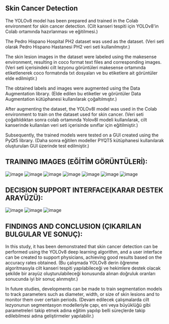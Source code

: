 ## Skin Cancer Detection

The YOLOv8 model has been prepared and trained in the Colab environment for skin cancer detection. (Cilt kanseri tespiti için YOLOv8'in Colab ortamında hazırlanması ve eğitilmesi.)

The Pedro Hispano Hospital PH2 dataset was used as the dataset. (Veri seti olarak Pedro Hispano Hastanesi PH2 veri seti kullanılmıştır.)

The skin lesion images in the dataset were labeled using the makesense environment, resulting in coco format text files and corresponding images. (Veri seti içerisindeki cilt lezyonu görüntüleri makesense ortamında etiketlenerek coco formatında txt dosyaları ve bu etiketlere ait görüntüler elde edilmiştir.)

The obtained labels and images were augmented using the Data Augmentation library. (Elde edilen bu etiketler ve görüntüler Data Augmentation kütüphanesi kullanılarak çoğaltılmıştır.)

After augmenting the dataset, the YOLOv8l model was used in the Colab environment to train on the dataset used for skin cancer. (Veri seti çoğaltıldıktan sonra colab ortamında Yolov8l modeli kullanılarak, cilt kanserinde kullanılan veri seti içerisinde sınıflar için eğitilmiştir.)

Subsequently, the trained models were tested on a GUI created using the PyQt5 library. (Daha sonra eğitilen modeller PYQT5 kütüphanesi kullanılarak oluşturulan GUI üzerinde test edilmiştir.)

## TRAINING IMAGES (EĞİTİM GÖRÜNTÜLERİ):

![image](https://github.com/user-attachments/assets/ccfb5bd8-e747-41ce-ac41-d9bfebba418f)
![image](https://github.com/user-attachments/assets/09ad22df-15c9-418d-9095-b61d6c6a45aa)
![image](https://github.com/user-attachments/assets/38147ee0-cfda-4073-ad8b-7afd8b42e228)
![image](https://github.com/user-attachments/assets/21e53a2b-ff5d-4c65-b751-4424f94c66fc)
![image](https://github.com/user-attachments/assets/78958f2b-7c99-460e-bb00-6af40a273161)
![image](https://github.com/user-attachments/assets/85fc2845-c6fa-41cd-9ab4-459cd6bf6783)
![image](https://github.com/user-attachments/assets/75d6277e-de9c-4c17-b707-0cbccc7645db)

## DECISION SUPPORT INTERFACE(KARAR DESTEK ARAYÜZÜ):

![image](https://github.com/user-attachments/assets/73ed5dfd-cf32-49d9-bc41-b6db62c8f512)
![image](https://github.com/user-attachments/assets/e9a166e3-5585-4f7c-b064-d39fcdde36b8)
![image](https://github.com/user-attachments/assets/2ef9b900-c003-4248-9c33-373615177d28)

## FINDINGS AND CONCLUSION (ÇIKARILAN BULGULAR VE SONUÇ):
In this study, it has been demonstrated that skin cancer detection can be performed using the YOLOv8 deep learning algorithm, and a user interface can be created to support physicians, achieving good results based on the accuracy rates obtained. (Bu çalışmada YOLOv8 derin öğrenme algoritmasıyla cilt kanseri tespiti yapılabileceği ve hekimlere destek olacak şekilde bir arayüz oluşturulabileceği konusunda alınan doğruluk oranları sonucunda iyi bir sonuç alınmıştır.)

In future studies, developments can be made to train segmentation models to track parameters such as diameter, width, or size of skin lesions and to monitor them over certain periods. (Devam edilecek çalışmalarda cilt lezyonunun segmentasyon modelleriyle çapı, eni veya büyüklüğü gibi parametreleri takip etmek adına eğitim yapılıp belli süreçlerde takip edilebilmesi adına geliştirmeler yapılabilir.)







